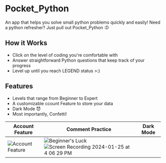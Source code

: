 # Pocket_Python

An app that helps you solve small python problems quickly and easily! Need a python refresher? Just pull out Pocket_Python :D

## How it Works

- Click on the level of coding you're comfortable with
- Answer straightforward Python questions that keep track of your progress
- Level up until you reach LEGEND status >:\)

## Features

- Levels that range from Beginner to Expert
- A customizable ccount Feature to store your data
- Dark Mode 😈
- Most importantly, Confetti!
  






Account Feature|Comment Practice|Dark Mode
--|--|--
![Account Feature](https://github.com/abrichards10/Pocket_Python/assets/54547597/4c37f202-7d47-42cf-997b-55ceab04261a)|![Beginner's Luck](https://github.com/abrichards10/Pocket_Python/assets/54547597/7c579ce4-8c1b-42bf-8d39-e6120d8c501c)![Screen Recording 2024-01-25 at 4 06 29 PM](https://github.com/abrichards10/Pocket_Python/assets/54547597/78b3fd72-9bdd-4702-91a9-778a91e7c0f2)






